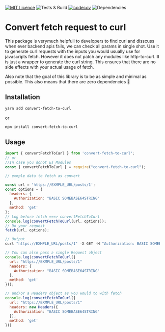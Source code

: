 [![MIT Licence](https://badges.frapsoft.com/os/mit/mit.svg?v=103)](https://opensource.org/licenses/mit-license.php)
![Tests & Build](https://github.com/leoek/convert-fetch-to-curl/workflows/Test%20&%20Build/badge.svg)
[![codecov](https://codecov.io/gh/leoek/convert-fetch-to-curl/branch/master/graph/badge.svg?token=K9L7Q3K1CL)](https://codecov.io/gh/leoek/convert-fetch-to-curl)
![Dependencies](https://img.shields.io/badge/Dependencies-%200%20-44be16)
<!-- ![Dependencies - David](https://david-dm.org/leoek/convert-fetch-to-curl.svg)-->


# Convert fetch request to curl
 This package is verymuch helpfull to developers to find curl and disscuss when ever backend apis fails, we can check all params in single shot.
 Use it to generate curl requests with the inputs you would usually use for javascripts fetch. However it does not patch any modules like http-to-curl. It is just a wrapper to generate the curl string. This ensures that there are no side effects with your actual usage of fetch.

Also note that the goal of this library is to be as simple and minimal as possible. This also means that there are zero dependencies :tada:

## Installation

```sh
yarn add convert-fetch-to-curl
```

or

```sh
npm install convert-fetch-to-curl
```

## Usage

```js
import { convertFetchToCurl } from 'convert-fetch-to-curl';
// or 
//In case you donot Es Modules 
const { convertFetchToCurl } = require("convert-fetch-to-curl");

// exmple data to fetch as convert 

const url = 'https://EXMPLE_URL/posts/1';
const options = {
  headers: {
    Authorization: "BASIC SOMEBASE64STRING"
  },
  method: 'get'
};
// Log before fetch ===> convertFetchToCurl
console.log(convertFetchToCurl(url, options));
// Do your request
fetch(url, options);

// Output
curl "https://EXMPLE_URL/posts/1" -X GET -H "Authorization: BASIC SOMEBASE64STRING"

// You can also pass a single Request object 
console.log(convertFetchToCurl({
  url: "https://EXMPLE_URL/posts/1"
  headers: {
    Authorization: "BASIC SOMEBASE64STRING"
  },
  method: 'get'
}));

// and/or a Headers object as you would to with fetch
console.log(convertFetchToCurl({
  url: "https://EXMPLE_URL/posts/1"
  headers: new Headers({
    Authorization: "BASIC SOMEBASE64STRING"
  }),
  method: 'get'
}))

```

